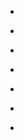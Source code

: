 
- [](/2011/03/48973301061656576/)

- [](/2010/12/10627981529587712/)

- [](/2010/11/1266335493390336/)

- [](/2010/07/19364078978/)

- [](/2010/07/19362669399/)

- [](/2010/07/18986651782/)

- [](/2010/06/16209602186/)

